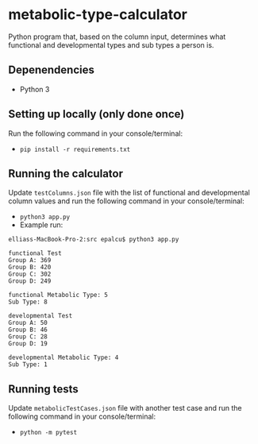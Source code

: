 # metabolic-type-calculator

Python program that, based on the column input, determines what functional and developmental types and sub types a person is.

## Depenendencies
- Python 3

## Setting up locally (only done once)
Run the following command in your console/terminal:
- `pip install -r requirements.txt`

## Running the calculator
Update `testColumns.json` file with the list of functional and developmental column values and run the following command in your console/terminal:
- `python3 app.py`
- Example run: 

```
elliass-MacBook-Pro-2:src epalcu$ python3 app.py

functional Test 
Group A: 369
Group B: 420
Group C: 302
Group D: 249

functional Metabolic Type: 5
Sub Type: 8

developmental Test 
Group A: 50
Group B: 46
Group C: 28
Group D: 19

developmental Metabolic Type: 4
Sub Type: 1
```

## Running tests
Update `metabolicTestCases.json` file with another test case and run the following command in your console/terminal:
- `python -m pytest`
